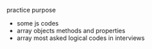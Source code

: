 practice purpose
  - some js codes
  - array objects methods and properties
  - array most asked logical codes in interviews
